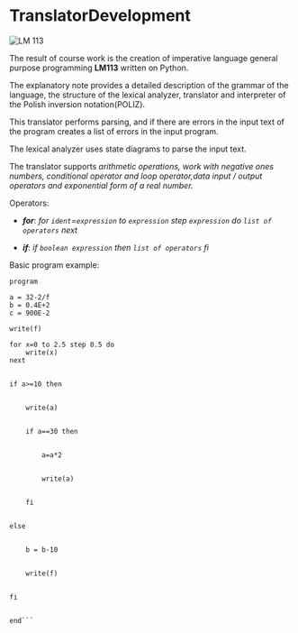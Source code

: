 # TranslatorDevelopment
![LM 113](https://user-images.githubusercontent.com/56256429/121577585-55b47f00-ca32-11eb-8824-9ced3f3a1f56.png)

The result of course work is the creation of imperative language general purpose programming __LM113__ written on Python. 

The explanatory note provides a detailed description of the grammar of the language, the structure of the lexical analyzer, translator and interpreter of the Polish inversion notation(POLIZ). 

This translator performs parsing, and if there are errors in the input text of the program creates a list of errors in the input program. 

The lexical analyzer uses state diagrams to parse the input text.

The translator supports _*arithmetic operations, work with negative ones numbers, conditional operator and loop operator,data input / output operators and exponential form of a real number.*_

Operators:
- __*for*__:
*for `ident`=`expression` to `expression` step `expression` do `list of operators` next*

- __*if*__:
*if `boolean expression` then `list of operators` fi*

Basic program example:
```
program

a = 32-2/f
b = 0.4E+2
c = 900E-2

write(f)

for x=0 to 2.5 step 0.5 do
    write(x) 
next


if a>=10 then


    write(a)
    
    
    if a==30 then
    
    
        a=a*2
	
	
	    write(a)
	    
	    
    fi
    
    
else


    b = b-10
    
    
    write(f)
    
    
fi


end```
